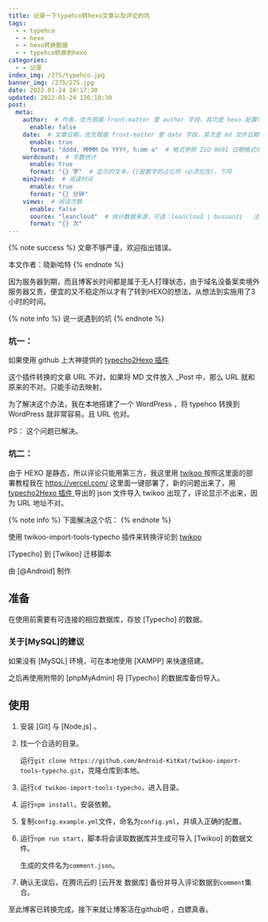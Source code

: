 ```yaml
---
title: 记录一下typehco转hexo文章以及评论的坑
tags: 
  - - typehco
  - - hexo
  - - hexo转换数据
  - - typehco转换到hexo
categories:
  - - 记录
index_img: /275/typehco.jpg
banner_img: /275/275.jpg
date: 2022-01-24 16:17:30
updated: 2022-01-24 136:18:30
post:
  meta:
    author:  # 作者，优先根据 front-matter 里 author 字段，其次是 hexo 配置中 author 值
      enable: false
    date:  # 文章日期，优先根据 front-matter 里 date 字段，其次是 md 文件日期
      enable: true
      format: "dddd, MMMM Do YYYY, h:mm a"  # 格式参照 ISO-8601 日期格式化
    wordcount:  # 字数统计
      enable: true
      format: "{} 字"  # 显示的文本，{}是数字的占位符（必须包含)，下同
    min2read:  # 阅读时间
      enable: true
      format: "{} 分钟"
    views:  # 阅读次数
      enable: false
      source: "leancloud"  # 统计数据来源，可选：leancloud | busuanzi   注意不蒜子会间歇抽风
      format: "{} 次"
---
```


{% note success %}
文章不够严谨，欢迎指出错误。

本文作者：晓新哈特
{% endnote %}


  因为服务器到期，而且博客长时间都是属于无人打理状态，由于域名没备案卖境外服务器又贵，便宜的又不稳定所以才有了转到HEXO的想法，从想法到实施用了3小时的时间。


{% note info %}
说一说遇到的坑
{% endnote %}

### 坑一： 
如果使用 github 上大神提供的  <a href="https://github.com/NewbMiao/typecho2Hexo"> typecho2Hexo 插件 </a>

这个插件转换的文章 URL 不对，如果将 MD 文件放入 _Post 中，那么 URL 就和原来的不对。只能手动去映射。

为了解决这个办法，我在本地搭建了一个 WordPress ，将 typehco 转换到 WordPress 就非常容易，且 URL 也对。

PS： 这个问题已解决。

### 坑二： 
由于 HEXO 是静态，所以评论只能用第三方，我这里用 <a href="https://twikoo.js.org/">  twikoo  </a> 按照这里面的部署教程我在  <a href="https://vercel.com/">https://vercel.com/</a> 这里面一键部署了，新的问题出来了，用 <a href="https://github.com/NewbMiao/typecho2Hexo"> typecho2Hexo 插件 </a> 导出的 json 文件导入   <a href="https://twikoo.js.org/"></a>  twikoo 出现了，评论显示不出来，因为 URL 地址不对。

{% note info %}
下面解决这个坑：
{% endnote %}

使用 twikoo-import-tools-typecho 插件来转换评论到  <a href="https://twikoo.js.org/">  twikoo  </a> 

[Typecho] 到 [Twikoo] 迁移脚本

由 [@Android] 制作

## 准备
在使用前需要有可连接的相应数据库，存放 [Typecho] 的数据。

### 关于[MySQL]的建议
如果没有 [MySQL] 环境，可在本地使用 [XAMPP] 来快速搭建。

之后再使用附带的 [phpMyAdmin] 将 [Typecho] 的数据库备份导入。

## 使用
1. 安装 [Git] 与 [Node.js] 。

2. 找一个合适的目录。

   运行`git clone https://github.com/Android-KitKat/twikoo-import-tools-typecho.git`，克隆仓库到本地。

3. 运行`cd twikoo-import-tools-typecho`，进入目录。

4. 运行`npm install`，安装依赖。

5. 复制`config.example.yml`文件，命名为`config.yml`，并填入正确的配置。

6. 运行`npm run start`，脚本将会读取数据库并生成可导入 [Twikoo] 的数据文件。

   生成的文件名为`comment.json`。

7. 确认无误后，在腾讯云的 [云开发 数据库] 备份并导入评论数据到`comment`集合。

至此博客已转换完成，接下来就让博客活在github吧 ，白嫖真香。